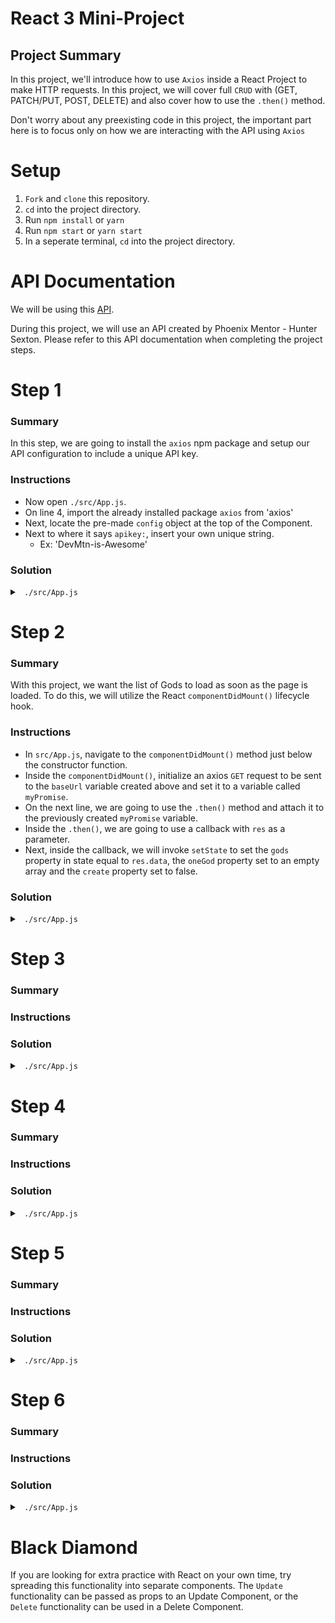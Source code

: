 # React 3 Mini-Project

## Project Summary

In this project, we'll introduce how to use `Axios` inside a React Project to make HTTP requests. In this project, we will cover full `CRUD` with (GET, PATCH/PUT, POST, DELETE) and also cover how to use the `.then()` method. 

Don't worry about any preexisting code in this project, the important part here is to focus only on how we are interacting with the API using `Axios`

# Setup

1) `Fork` and `clone` this repository.
2) `cd` into the project directory.
3) Run `npm install` or `yarn`
4) Run `npm start` or `yarn start`
5) In a seperate terminal, `cd` into the project directory.

# API Documentation

We will be using this [API](https://ancient-gods-api.now.sh/).

During this project, we will use an API created by Phoenix Mentor - Hunter Sexton. Please refer to this API documentation when completing the project steps. 

# Step 1

### Summary

In this step, we are going to install the `axios` npm package and setup our API configuration to include a unique API key. 

### Instructions

- Now open `./src/App.js`.
- On line 4, import the already installed package `axios` from 'axios' 
- Next, locate the pre-made `config` object at the top of the Component.
- Next to where it says `apikey:`, insert your own unique string.
    * Ex: 'DevMtn-is-Awesome'

### Solution

<details>

<summary> <code> ./src/App.js </code> </summary>

```js
import React, { Component } from 'react';
import logo from './logo.svg';
import './App.css';
// import axios package
import axios from 'axios';

// Create unique api key
let apiConfig = {
  headers: {
    apikey: 'SoulSurfer'
  }
}
```

</details>

# Step 2

### Summary

With this project, we want the list of Gods to load as soon as the page is loaded. To do this, we will utilize the React `componentDidMount()` lifecycle hook.

### Instructions

- In `src/App.js`, navigate to the `componentDidMount()` method just below the constructor function. 
- Inside the `componentDidMount()`, initialize an axios `GET` request to be sent to the `baseUrl` variable created above and set it to a variable called `myPromise`. 
- On the next line, we are going to use the `.then()` method and attach it to the previously created `myPromise` variable.
- Inside the `.then()`, we are going to use a callback with `res` as a parameter.
- Next, inside the callback, we will invoke `setState` to set the `gods` property in state equal to `res.data`, the `oneGod` property set to an empty array and the `create` property set to false. 

### Solution

<details>

<summary> <code> ./src/App.js </code> </summary>

```jsx
  componentDidMount(){
    let myPromise = axios.get(baseUrl, apiConfig)
    myPromise.then(res => {
      this.setState({
        gods: res.data,
        oneGod: [],
        create: false
      })
    })
  }
```

</details>

# Step 3

### Summary

### Instructions

### Solution

<details>

<summary> <code> ./src/App.js </code> </summary>

```

```

</details>

# Step 4

### Summary

### Instructions

### Solution

<details>

<summary> <code> ./src/App.js </code> </summary>

```
```

</details>

# Step 5

### Summary

### Instructions

### Solution

<details>

<summary> <code> ./src/App.js </code> </summary>

```
```

</details>

# Step 6

### Summary

### Instructions

### Solution

<details>

<summary> <code> ./src/App.js </code> </summary>

```
```

</details>

# Black Diamond

If you are looking for extra practice with React on your own time, try spreading this functionality into separate components. The `Update` functionality can be passed as props to an Update Component, or the `Delete` functionality can be used in a Delete Component. 

